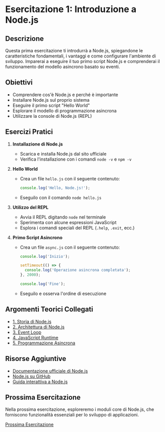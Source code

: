 # Esercitazione 1: Introduzione a Node.js

## Descrizione

Questa prima esercitazione ti introdurrà a Node.js, spiegandone le caratteristiche fondamentali, i vantaggi e come configurare l'ambiente di sviluppo. Imparerai a eseguire il tuo primo script Node.js e comprenderai il funzionamento del modello asincrono basato su eventi.

## Obiettivi

- Comprendere cos'è Node.js e perché è importante
- Installare Node.js sul proprio sistema
- Eseguire il primo script "Hello World"
- Esplorare il modello di programmazione asincrona
- Utilizzare la console di Node.js (REPL)

## Esercizi Pratici

1. **Installazione di Node.js**
   - Scarica e installa Node.js dal sito ufficiale
   - Verifica l'installazione con i comandi `node -v` e `npm -v`

2. **Hello World**
   - Crea un file `hello.js` con il seguente contenuto:
     ```javascript
     console.log('Hello, Node.js!');
     ```
   - Eseguilo con il comando `node hello.js`

3. **Utilizzo del REPL**
   - Avvia il REPL digitando `node` nel terminale
   - Sperimenta con alcune espressioni JavaScript
   - Esplora i comandi speciali del REPL (`.help`, `.exit`, ecc.)

4. **Primo Script Asincrono**
   - Crea un file `async.js` con il seguente contenuto:
     ```javascript
     console.log('Inizio');
     
     setTimeout(() => {
       console.log('Operazione asincrona completata');
     }, 2000);
     
     console.log('Fine');
     ```
   - Eseguilo e osserva l'ordine di esecuzione

## Argomenti Teorici Collegati

- [1. Storia di Node.js](./teoria/01-storia.md)
- [2. Architettura di Node.js](./teoria/02-architettura.md)
- [3. Event Loop](./teoria/03-event-loop.md)
- [4. JavaScript Runtime](./teoria/04-javascript-runtime.md)
- [5. Programmazione Asincrona](./teoria/05-programmazione-asincrona.md)

## Risorse Aggiuntive

- [Documentazione ufficiale di Node.js](https://nodejs.org/docs/)
- [Node.js su GitHub](https://github.com/nodejs/node)
- [Guida interattiva a Node.js](https://nodeschool.io/)

## Prossima Esercitazione

Nella prossima esercitazione, esploreremo i moduli core di Node.js, che forniscono funzionalità essenziali per lo sviluppo di applicazioni.

[Prossima Esercitazione](./02-ModuliCore/README.md)